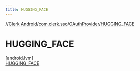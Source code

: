 ```yaml
---
title: HUGGING_FACE
---
```

//[Clerk Android](../../../../index.html)/[com.clerk.sso](../../index.html)/[OAuthProvider](../index.html)/[HUGGING_FACE](index.html)



# HUGGING_FACE



[androidJvm]\
[HUGGING_FACE](index.html)


